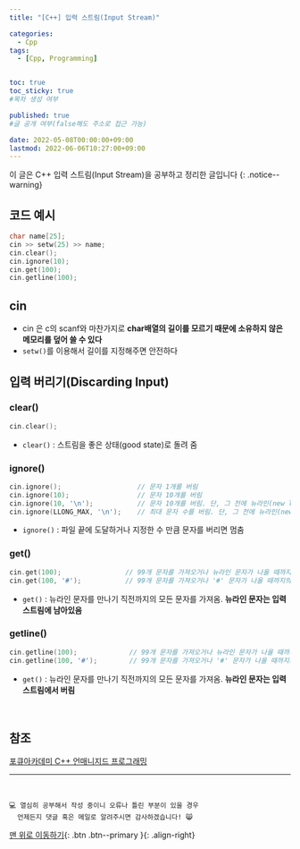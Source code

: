 ```yaml
---
title: "[C++] 입력 스트림(Input Stream)" 

categories:
  - Cpp
tags:
  - [Cpp, Programming]


toc: true
toc_sticky: true
#목차 생성 여부

published: true
#글 공개 여부(false해도 주소로 접근 가능)

date: 2022-05-08T00:00:00+09:00
lastmod: 2022-06-06T10:27:00+09:00
---
```


이 글은 C++ 입력 스트림(Input Stream)을 공부하고 정리한 글입니다
{: .notice--warning}

## 코드 예시
```cpp
char name[25];
cin >> setw(25) >> name;
cin.clear();
cin.ignore(10);
cin.get(100);
cin.getline(100);
```
## cin
- cin 은 c의 scanf와 마찬가지로 **char배열의 길이를 모르기 때문에 소유하지 않은 메모리를 덮어 쓸 수 있다**
- `setw()`를 이용해서 길이를 지정해주면 안전하다

## 입력 버리기(Discarding Input)
### clear()
```cpp
cin.clear();
```
- `clear()` : 스트림을 좋은 상태(good state)로 돌려 줌

### ignore()
```cpp
cin.ignore();                   // 문자 1개를 버림
cin.ignore(10);                 // 문자 10개를 버림
cin.ignore(10, '\n');           // 문자 10개를 버림. 단, 그 전에 뉴라인(new line) 문자를 버리면 곧바로 멈춤
cin.ignore(LLONG_MAX, '\n');    // 최대 문자 수를 버림. 단, 그 전에 뉴라인(new line) 문자를 버리면 곧바로 멈춤
```
- `ignore()` : 파일 끝에 도달하거나 지정한 수 만큼 문자를 버리면 멈춤

### get()
```cpp
cin.get(100);                // 99개 문자를 가져오거나 뉴라인 문자가 나올 때까지의 문자를 가져온다
cin.get(100, '#');           // 99개 문자를 가져오거나 '#' 문자가 나올 때까지의 문자를 가져온다
```
- `get()` : 뉴라인 문자를 만나기 직전까지의 모든 문자를 가져옴. **뉴라인 문자는 입력 스트림에 남아있음**

### getline()
```cpp
cin.getline(100);             // 99개 문자를 가져오거나 뉴라인 문자가 나올 때까지의 문자를 가져온다
cin.getline(100, '#');        // 99개 문자를 가져오거나 '#' 문자가 나올 때까지의 문자를 가져온다
```
- `get()` : 뉴라인 문자를 만나기 직전까지의 모든 문자를 가져옴. **뉴라인 문자는 입력 스트림에서 버림**

<br>

## 참조
[포큐아카데미 C++ 언매니지드 프로그래밍](https://pocu-ko.teachable.com/p/comp3200)

***
<br>

    💻 열심히 공부해서 작성 중이니 오류나 틀린 부분이 있을 경우 
      언제든지 댓글 혹은 메일로 알려주시면 감사하겠습니다! 😸

[맨 위로 이동하기](#){: .btn .btn--primary }{: .align-right}